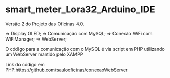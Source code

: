 # smart_meter_Lora32_Arduino_IDE

Versão 2 do Projeto das Oficinas 4.0.

=> Display OLED;
=> Comunicação com MySQL;
=> Conexão WiFi com WiFiManager;
=> WebServer;

O código para a comunicação com o MySQL é via script em PHP utilizando um WebServer mantido pelo XAMPP


Link do código em PHP:https://github.com/saulooficinas/conexaoWebServer
